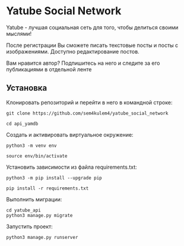 # Yatube Social Network

Yatube - лучшая социальная сеть для того, чтобы делиться своими мыслями!

После регистрации Вы сможете писать текстовые посты и посты с изображениями. Доступно редактирование постов.

Вам нравится автор? Подпишитесь на него и следите за его публикациями в отдельной ленте
## Установка

Клонировать репозиторий и перейти в него в командной строке:

```
git clone https://github.com/sem4kulem4/yatube_social_network
```

```
cd api_yamdb
```

Cоздать и активировать виртуальное окружение:

```
python3 -m venv env
```

```
source env/bin/activate
```

Установить зависимости из файла requirements.txt:

```
python3 -m pip install --upgrade pip
```

```
pip install -r requirements.txt
```

Выполнить миграции:

```
cd yatube_api
python3 manage.py migrate
```

Запустить проект:

```
python3 manage.py runserver
```
